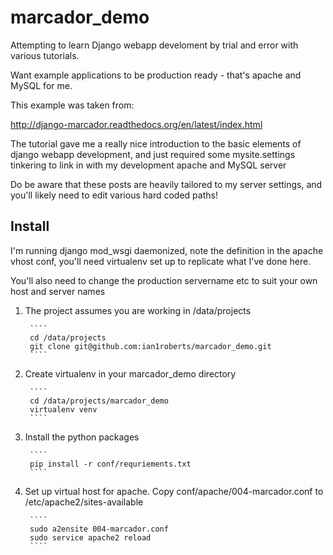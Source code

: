 marcador_demo
=============

Attempting to learn Django webapp develoment by trial and error with various tutorials.

Want example applications to be production ready - that's apache and MySQL for me.

This example was taken from:

http://django-marcador.readthedocs.org/en/latest/index.html

The tutorial gave me a really nice introduction to the basic elements of django webapp development, and just
required some mysite.settings tinkering to link in with my development apache and MySQL server

Do be aware that these posts are heavily tailored to my server settings, and you'll likely need to edit various
hard coded paths!

Install
-------

I'm running django mod_wsgi daemonized, note the definition in the apache vhost conf, you'll need virtualenv
set up to replicate what I've done here.

You'll also need to change the production servername etc to suit your own host and server names


1. The project assumes you are working in /data/projects

        ````
        cd /data/projects
        git clone git@github.com:ian1roberts/marcador_demo.git
        ````
2. Create virtualenv in your marcador_demo directory 

        ````
        cd /data/projects/marcador_demo
        virtualenv venv
        ```` 
3. Install the python packages
 
        ````
        pip install -r conf/requriements.txt
        ````
4. Set up virtual host for apache. Copy conf/apache/004-marcador.conf to /etc/apache2/sites-available

        ````
        sudo a2ensite 004-marcador.conf
        sudo service apache2 reload
        ````

